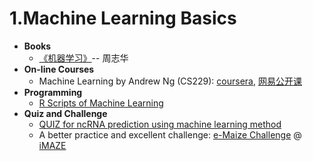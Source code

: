 # 1.Machine Learning Basics

* **Books**
  * [《机器学习》](https://www.gitbook.com/book/lulab/bioinfo/edit#)-- 周志华
* **On-line Courses**
  * Machine Learning by Andrew Ng \(CS229\): [coursera](https://www.coursera.org/learn/machine-learning), [网易公开课](http://open.163.com/special/opencourse/machinelearning.html)
* **Programming**
  * [R Scripts of Machine Learning](https://github.com/lulab/PI/tree/master/Rscript/machine_learning)
* **Quiz and Challenge**
  * [QUIZ for ncRNA prediction using machine learning method](https://www.jianguoyun.com/p/Dam5hOYQ0NLuBRj4kQ4#dir=%2Fquiz%2FRNAfinder%20-%20Genome%20Annotation::mode=0)
  * A better practice and excellent challenge: [e-Maize Challenge](http://emaize.imaze.org/) @ [iMAZE](http://www.imaze.org/)



